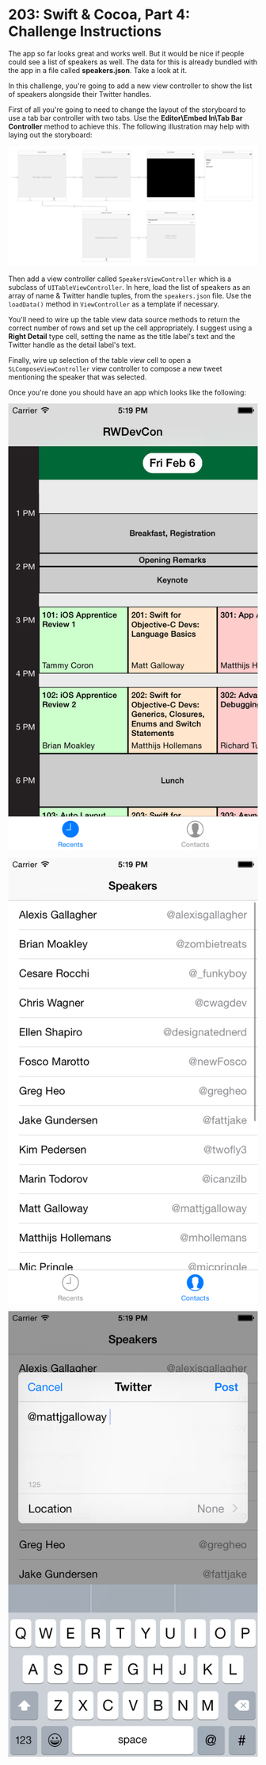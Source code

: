 # 203: Swift & Cocoa, Part 4: Challenge Instructions

The app so far looks great and works well. But it would be nice if people could see a list of speakers as well. The data for this is already bundled with the app in a file called **speakers.json**. Take a look at it.

In this challenge, you're going to add a new view controller to show the list of speakers alongside their Twitter handles.

First of all you're going to need to change the layout of the storyboard to use a tab bar controller with two tabs. Use the **Editor\Embed In\Tab Bar Controller** method to achieve this. The following illustration may help with laying out the storyboard:

![](./4-ChallengeImages/01-StoryboardLayout.png)

Then add a view controller called `SpeakersViewController` which is a subclass of `UITableViewController`. In here, load the list of speakers as an array of name & Twitter handle tuples, from the `speakers.json` file. Use the `loadData()` method in `ViewController` as a template if necessary.

You'll need to wire up the table view data source methods to return the correct number of rows and set up the cell appropriately. I suggest using a **Right Detail** type cell, setting the name as the title label's text and the Twitter handle as the detail label's text.

Finally, wire up selection of the table view cell to open a `SLComposeViewController` view controller to compose a new tweet mentioning the speaker that was selected.

Once you're done you should have an app which looks like the following:

![](./4-ChallengeImages/02-App1.png)

![](./4-ChallengeImages/03-App2.png)

![](./4-ChallengeImages/04-App3.png)
